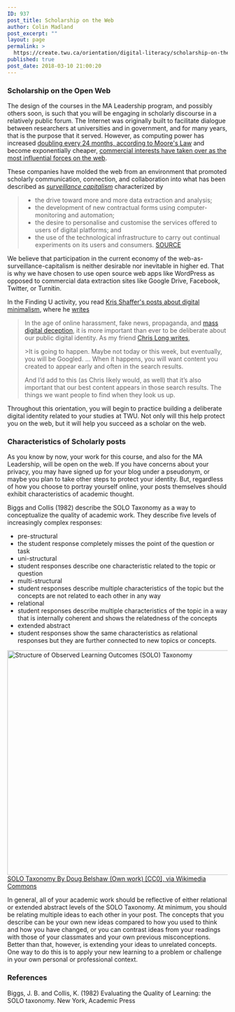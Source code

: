 ```yaml
---
ID: 937
post_title: Scholarship on the Web
author: Colin Madland
post_excerpt: ""
layout: page
permalink: >
  https://create.twu.ca/orientation/digital-literacy/scholarship-on-the-web/
published: true
post_date: 2018-03-10 21:00:20
---
```

<h3>Scholarship on the Open Web</h3>

The design of the courses in the MA Leadership program, and possibly others soon, is such that you will be engaging in scholarly discourse in a relatively public forum. The Internet was originally built to facilitate dialogue between researchers at universities and in government, and for many years, that is the purpose that it served. However, as computing power has increased <a href="https://en.wikipedia.org/wiki/Moore%27s_law">doubling every 24 months, according to Moore's Law</a> and become exponentially cheaper, <a href="https://en.wikipedia.org/wiki/List_of_largest_Internet_companies">commercial interests have taken over as the most influential forces on the web</a>.

These companies have molded the web from an environment that promoted scholarly communication, connection, and collaboration into what has been described as <a href="https://en.wikipedia.org/wiki/Surveillance_capitalism"><em>surveillance capitalism</em></a> characterized by

<blockquote>
  <ul>
  <li>the drive toward more and more data extraction and analysis;</li>
  <li>the development of new contractual forms using computer-monitoring and automation;</li>
  <li>the desire to personalise and customise the services offered to users of digital platforms; and</li>
  <li>the use of the technological infrastructure to carry out continual experiments on its users and consumers.
  <a href="https://algocracy.wordpress.com/2016/03/21/the-logic-of-surveillance-capitalism/">SOURCE</a></li>
  </ul>
</blockquote>

We believe that participation in the current economy of the web-as-surveillance-capitalism is neither desirable nor inevitable in higher ed. That is why we have chosen to use open source web apps like WordPress as opposed to commercial data extraction sites like Google Drive, Facebook, Twitter, or Turnitin.

In the Finding U activity, you read <a href="https://pushpullfork.com/tag/digital-minimalism/">Kris Shaffer's posts about digital minimalism</a>, where he <a href="https://pushpullfork.com/digital-minimalism-being-deliberate-about-digital-identity/">writes</a>

<blockquote>
  In the age of online harassment, fake news, propaganda, and <a href="http://www.digitalpedagogylab.com/hybridped/truthy-lies-surreal-truths/">mass digital deception</a>, it is more important than ever to be deliberate about our public digital identity. As my friend <a href="http://cplong.org/2013/09/the-googled-graduate-student/">Chris Long writes</a>,
  
  &gt;It is going to happen. Maybe not today or this week, but eventually, you will be Googled. … When it happens, you will want content you created to appear early and often in the search results.
  
  And I’d add to this (as Chris likely would, as well) that it’s also important that our best content appears in those search results. The things we want people to find when they look us up.
</blockquote>

Throughout this orientation, you will begin to practice building a deliberate digital identity related to your studies at TWU. Not only will this help protect you on the web, but it will help you succeed as a scholar on the web.

<h3>Characteristics of Scholarly posts</h3>

As you know by now, your work for this course, and also for the MA Leadership, will be open on the web. If you have concerns about your privacy, you may have signed up for your blog under a pseudonym, or maybe you plan to take other steps to protect your identity. But, regardless of how you choose to portray yourself online, your posts themselves should exhibit characteristics of academic thought.

Biggs and Collis (1982) describe the SOLO Taxonomy as a way to conceptualize the quality of academic work. They describe five levels of increasingly complex responses:
- pre-structural
- the student response completely misses the point of the question or task
- uni-structural
- student responses describe one characteristic related to the topic or question
- multi-structural
- student responses describe multiple characteristics of the topic but the concepts are not related to each other in any way
- relational
- student responses describe multiple characteristics of the topic in a way that is internally coherent and shows the relatedness of the concepts
- extended abstract
- student responses show the same characteristics as relational responses but they are further connected to new topics or concepts.

<a title="By Doug Belshaw (Own work) [CC0], via Wikimedia Commons" href="https://commons.wikimedia.org/wiki/File%3AStructure_of_Observed_Learning_Outcomes_(SOLO)Taxonomy.png"><img src="https://upload.wikimedia.org/wikipedia/commons/thumb/a/af/Structure_of_Observed_Learning_Outcomes_%28SOLO%29_Taxonomy.png/512px-Structure_of_Observed_Learning_Outcomes_%28SOLO%29_Taxonomy.png" alt="Structure of Observed Learning Outcomes (SOLO) Taxonomy" width="512" />SOLO Taxonomy By Doug Belshaw (Own work) [CC0], via Wikimedia Commons</a>

In general, all of your academic work should be reflective of either relational or extended abstract levels of the SOLO Taxonomy. At minimum, you should be relating multiple ideas to each other in your post. The concepts that you describe can be your own new ideas compared to how you used to think and how you have changed, or you can contrast ideas from your readings with those of your classmates and your own previous misconceptions. Better than that, however, is extending your ideas to unrelated concepts. One way to do this is to apply your new learning to a problem or challenge in your own personal or professional context.

<h3>References</h3>

Biggs, J. B. and Collis, K. (1982) Evaluating the Quality of Learning: the SOLO taxonomy. New York, Academic Press